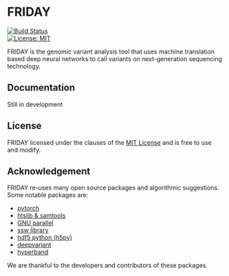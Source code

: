 # FRIDAY

[![Build Status](https://travis-ci.com/kishwarshafin/friday.svg?branch=friday_v0)](https://travis-ci.com/kishwarshafin/friday)<br/>
[![License: MIT](https://img.shields.io/badge/License-MIT-yellow.svg)](https://github.com/kishwarshafin/friday/blob/master/LICENSE)

FRIDAY is the genomic variant analysis tool that uses machine translation based deep neural networks to call variants on next-generation sequencing technology.

## Documentation
Still in development
## License
FRIDAY licensed under the clauses of the [MIT License](https://github.com/kishwarshafin/friday/blob/friday_v1/LICENSE) and is free to use and modify.

## Acknowledgement
FRIDAY re-uses many open source packages and algorithmic suggestions. Some notable packages are: </br>
* [pytorch](https://pytorch.org/)
* [htslib & samtools](http://www.htslib.org/)
* [GNU parallel](https://www.gnu.org/software/parallel/)
* [ssw library](https://github.com/mengyao/Complete-Striped-Smith-Waterman-Library)
* [hdf5 python (h5py)](https://www.h5py.org/)
* [deepvariant](https://github.com/google/deepvariant)
* [hyperband](https://github.com/zygmuntz/hyperband)

We are thankful to the developers and contributors of these packages.